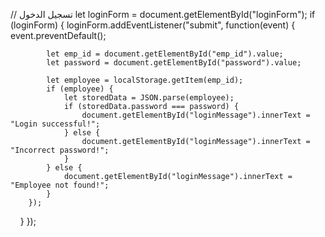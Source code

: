  // تسجيل الدخول
    let loginForm = document.getElementById("loginForm");
    if (loginForm) {
        loginForm.addEventListener("submit", function(event) {
            event.preventDefault();
            
            let emp_id = document.getElementById("emp_id").value;
            let password = document.getElementById("password").value;
            
            let employee = localStorage.getItem(emp_id);
            if (employee) {
                let storedData = JSON.parse(employee);
                if (storedData.password === password) {
                    document.getElementById("loginMessage").innerText = "Login successful!";
                } else {
                    document.getElementById("loginMessage").innerText = "Incorrect password!";
                }
            } else {
                document.getElementById("loginMessage").innerText = "Employee not found!";
            }
        });
    }
});


